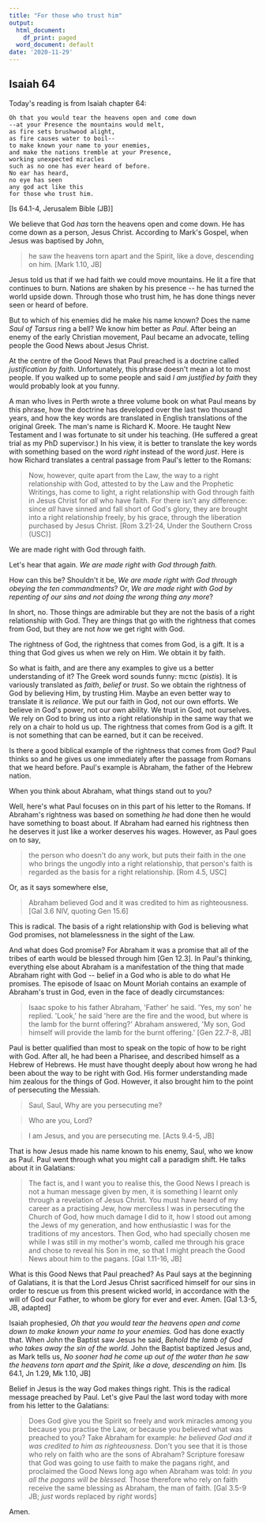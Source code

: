 ```yaml
---
title: "For those who trust him"
output:
  html_document:
    df_print: paged
  word_document: default
date: '2020-11-29'
---
```


## Isaiah 64

Today's reading is from Isaiah chapter 64:

```
Oh that you would tear the heavens open and come down
--at your Presence the mountains would melt,
as fire sets brushwood alight,
as fire causes water to boil--
to make known your name to your enemies,
and make the nations tremble at your Presence,
working unexpected miracles
such as no one has ever heard of before.
No ear has heard,
no eye has seen
any god act like this
for those who trust him.
```

[Is 64.1-4, Jerusalem Bible (JB)]

We believe that God *has* torn the heavens open and come down. He has come down as a person, Jesus Christ. According to Mark's Gospel, when Jesus was baptised by John,

> he saw the heavens torn apart and the Spirit, like a dove, descending on him. [Mark 1.10, JB]

Jesus told us that if we had faith we could move mountains. He lit a fire that continues to burn. Nations are shaken by his presence -- he has turned the world upside down. Through those who trust him, he has done things never seen or heard of before.

But to which of his enemies did he make his name known? Does the name *Saul of Tarsus* ring a bell? We know him better as *Paul*. After being an enemy of the early Christian movement, Paul became an advocate, telling people the Good News about Jesus Christ.

At the centre of the Good News that Paul preached is a doctrine called *justification by faith*. Unfortunately, this phrase doesn't mean a lot to most people. If you walked up to some people and said *I am justified by faith* they would probably look at you funny.

A man who lives in Perth wrote a three volume book on what Paul means by this phrase, how the doctrine has developed over the last two thousand years, and how the key words are translated in English translations of the original Greek. The man's name is Richard K. Moore. He taught New Testament and I was fortunate to sit under his teaching. (He suffered a great trial as my PhD supervisor.) In his view, it is better to translate the key words with something based on the word *right* instead of the word *just*. Here is how Richard translates a central passage from Paul's letter to the Romans:

> Now, however, quite apart from the Law, the way to a right relationship with God, attested to by the Law and the Prophetic Writings, has come to light, a right relationship with God through faith in Jesus Christ for *all* who have faith. For there isn't any difference: since *all* have sinned and fall short of God's glory, they are brought into a right relationship freely, by his grace, through the liberation purchased by Jesus Christ. [Rom 3.21-24, Under the Southern Cross (USC)]

We are made right with God through faith.

Let's hear that again. *We are made right with God through faith.*

How can this be? Shouldn't it be, *We are made right with God through obeying the ten commandments*? Or, *We are made right with God by repenting of our sins and not doing the wrong thing any more*?

In short, no. Those things are admirable but they are not the basis of a right relationship with God. They are things that go with the rightness that comes from God, but they are not *how* we get right with God.

The rightness of God, the rightness that comes from God, is a gift. It is a thing that God gives us when we rely on Him. We obtain it by faith.

So what is faith, and are there any examples to give us a better understanding of it? The Greek word sounds funny: πιϲτιϲ (*pistis*). It is variously translated as *faith*, *belief* or *trust*. So we obtain the rightness of God by believing Him, by trusting Him. Maybe an even better way to translate it is *reliance*. We put our faith in God, not our own efforts. We believe in God's power, not our own ability. We trust in God, not ourselves. We rely on God to bring us into a right relationship in the same way that we rely on a chair to hold us up. The rightness that comes from God is a gift. It is not something that can be earned, but it can be received.

Is there a good biblical example of the rightness that comes from God? Paul thinks so and he gives us one immediately after the passage from Romans that we heard before. Paul's example is Abraham, the father of the Hebrew nation.

When you think about Abraham, what things stand out to you?

Well, here's what Paul focuses on in this part of his letter to the Romans. If Abraham's rightness was based on something *he* had done then he would have something to boast about. If Abraham had earned his rightness then he deserves it just like a worker deserves his wages. However, as Paul goes on to say,

> the person who doesn't do any work, but puts their faith in the one who brings the ungodly into a right relationship, that person's faith is regarded as the basis for a right relationship. [Rom 4.5, USC]

Or, as it says somewhere else,

> Abraham believed God and it was credited to him as righteousness. [Gal 3.6 NIV, quoting Gen 15.6]

This is radical. The basis of a right relationship with God is believing what God promises, not blamelessness in the sight of the Law.

And what does God promise? For Abraham it was a promise that all of the tribes of earth would be blessed through him [Gen 12.3]. In Paul's thinking, everything else about Abraham is a manifestation of the thing that made Abraham right with God -- belief in a God who is able to do what He promises. The episode of Isaac on Mount Moriah contains an example of Abraham's trust in God, even in the face of deadly circumstances:

> Isaac spoke to his father Abraham, 'Father' he said. 'Yes, my son' he replied. 'Look,' he said 'here are the fire and the wood, but where is the lamb for the burnt offering?' Abraham answered, 'My son, God himself will provide the lamb for the burnt offering.' [Gen 22.7-8, JB]

Paul is better qualified than most to speak on the topic of how to be right with God. After all, he had been a Pharisee, and described himself as a Hebrew of Hebrews. He must have thought deeply about how wrong he had been about the way to be right with God. His former understanding made him zealous for the things of God. However, it also brought him to the point of persecuting the Messiah.

> Saul, Saul, Why are you persecuting me?

> Who are you, Lord?

> I am Jesus, and you are persecuting me. [Acts 9.4-5, JB]

That is how Jesus made his name known to his enemy, Saul, who we know as Paul. Paul went through what you might call a paradigm shift. He talks about it in Galatians:

> The fact is, and I want you to realise this, the Good News I preach is not a human message given by men, it is something I learnt only through a revelation of Jesus Christ. You must have heard of my career as a practising Jew, how merciless I was in persecuting the Church of God, how much damage I did to it, how I stood out among the Jews of my generation, and how enthusiastic I was for the traditions of my ancestors. Then God, who had specially chosen me while I was still in my mother's womb, called me through his grace and chose to reveal his Son in me, so that I might preach the Good News about him to the pagans. [Gal 1.11-16, JB]

What is this Good News that Paul preached? As Paul says at the beginning of Galatians, it is that the Lord Jesus Christ sacrificed himself for our sins in order to rescue us from this present wicked world, in accordance with the will of God our Father, to whom be glory for ever and ever. Amen. [Gal 1.3-5, JB, adapted]

Isaiah prophesied, *Oh that you would tear the heavens open and come down to make known your name to your enemies.* God has done exactly that. When John the Baptist saw Jesus he said, *Behold the lamb of God who takes away the sin of the world.* John the Baptist baptized Jesus and, as Mark tells us, *No sooner had he come up out of the water than he saw the heavens torn apart and the Spirit, like a dove, descending on him.* [Is 64.1, Jn 1.29, Mk 1.10, JB]

Belief in Jesus is the way God makes things right. This is the radical message preached by Paul. Let's give Paul the last word today with more from his letter to the Galatians:

> Does God give you the Spirit so freely and work miracles among you because you practise the Law, or because you believed what was preached to you? Take Abraham for example: *he believed God and it was credited to him as righteousness.* Don't you see that it is those who rely on faith who are the sons of Abraham? Scripture foresaw that God was going to use faith to make the pagans right, and proclaimed the Good News long ago when Abraham was told: *In you all the pagans will be blessed.* Those therefore who rely on faith receive the same blessing as Abraham, the man of faith. [Gal 3.5-9 JB; *just* words replaced by *right* words]

Amen.